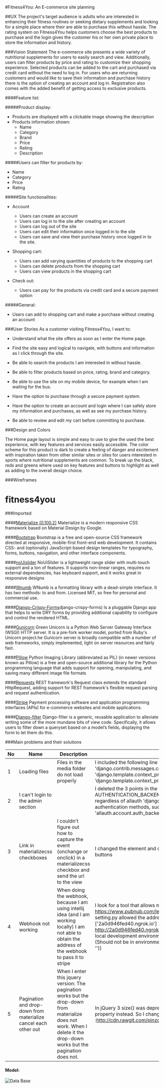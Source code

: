 #Fitness4You: An E-commerce site planning

##UX
The project's target audience is adults who are interested in enhancing their fitness routines or seeking dietary supplements and looking for a simple place where their are able to purchase this without hassle. The rating system on Fitness4You helps customers choose the best products to purchase and the login gives the customer his or her own private place to store the information and history.

###Vision Statement
The e-commerce site presents a wide variety of nutritional supplements for users to easily search and view. Additionally, users can filter products by price and rating to customize their shopping experience. Selected products can be added to the cart and purchased via credit card without the need to log in. For users who are returning customers and would like to save their information and purchase history there is the option of creating an account and log in. Registration also comes with the added benefit of getting access to exclusive products.

####Feature list:

#####Product display:
* Products are displayed with a clickable image showing the description
* Products information shown:
  * Name
  * Category
  * Brand
  * Price
  * Rating
  * Description

#####Users can filter for products by:
* Name
* Category
* Price
* Rating

#####Site functionalities:
* Account
  * Users can create an account
  * Users can log in to the site after creating an account
  * Users can log out of the site
  * Users can edit their information once logged in to the site
  * Users can save and view their purchase history once logged in to the site.
  
* Shopping cart:
  * Users can add varying quantities of products to the shopping cart
  * Users can delete products from the shopping cart
  * Users can view products in the shopping cart
  
* Check out:
  * Users can pay for the products via credit card and a secure payment option
  
#####General:
* Users can add to shopping cart and make a purchase without creating an account
  

###User Stories
As a customer visiting Fitness4You, I want to:
* Understand what the site offers as soon as I enter the Home page.

* Find the site easy and logical to navigate, with buttons and information as I click through the site.

* Be able to search the products I am interested in without hassle.

* Be able to filter products based on price, rating, brand and category.

* Be able to use the site on my mobile device, for example when I am waiting for the bus.

* Have the option to purchase through a secure payment system.

* Have the option to create an account and login where I can safely store my information and purchases, as well as see my purchase history.

* Be able to review and edit my cart before committing to purchase.

###Design and Colors

The Home page layout is simple and easy to use to give the used the best experience, with key features and services easily accessible. 
The color scheme for this product is dark to create a feeling of danger and excitement with inspiration taken from other similar sites or sites for users interested in sports where nutritional supplements are common. To break up the black, reds and greens where used on key features and buttons to highlight as well as adding to the overall design choice.

###Wireframes














# fitness4you

###Imported

####[Materialize (0.100.2)](http://archives.materializecss.com/0.100.2/)
Materialize is a modern responsive CSS framework based on Material Design by Google.

####[Bootstrap](https://getbootstrap.com/)
Bootstrap is a free and open-source CSS framework directed at responsive, mobile-first front-end web development. It contains CSS- and (optionally) JavaScript-based design templates for typography, forms, buttons, navigation, and other interface components.

####[noUislider](https://refreshless.com/nouislider/)
NoUiSlider is a lightweight range slider with multi-touch support and a ton of features. It supports non-linear ranges, requires no external dependencies, has keyboard support, and it works great in responsive designs

####[Wnumb](https://refreshless.com/wnumb/)
WNumb is a formatting library with a dead-simple interface. It has two methods: to and from. Licensed MIT, so free for personal and commercial use.

####[Django-Crispy-Forms](https://django-crispy-forms.readthedocs.io/en/latest/index.html)django-crispy-forms)
Is a pluggable Django app that helps to write DRY forms by providing additional capability to configure and control the rendered HTML.

####[Gunicorn](https://en.wikipedia.org/wiki/Gunicorn) 
Green Unicorn is a Python Web Server Gateway Interface (WSGI) HTTP server. It is a pre-fork worker model, ported from Ruby's Unicorn project.he Gunicorn server is broadly compatible with a number of web frameworks, simply implemented, light on server resources and fairly fast.

####[Pillow](https://en.wikipedia.org/wiki/Python_Imaging_Library)
Python Imaging Library (abbreviated as PIL) (in newer versions known as Pillow) is a free and open-source additional library for the Python programming language that adds support for opening, manipulating, and saving many different image file formats

####[Requests](https://www.django-rest-framework.org/api-guide/requests/)
REST framework's Request class extends the standard HttpRequest, adding support for REST framework's flexible request parsing and request authentication.

####[Stripe](https://stripe.com/es-se)
Payment processing software and application programming interfaces (APIs) for e-commerce websites and mobile applications.

####[Django-filter](https://django-filter.readthedocs.io/en/stable/)
Django-filter is a generic, reusable application to alleviate writing some of the more mundane bits of view code. Specifically, it allows users to filter down a queryset based on a model’s fields, displaying the form to let them do this.


###Main problems and their solutions

| No | Name                                                            | Description                                                                                                                                                                                                                                                           | Solutions                                                                                                                                                                                                                                                                                                                                                                                                                                                                                                                                                                                     |
|----|-----------------------------------------------------------------|-----------------------------------------------------------------------------------------------------------------------------------------------------------------------------------------------------------------------------------------------------------------------|-----------------------------------------------------------------------------------------------------------------------------------------------------------------------------------------------------------------------------------------------------------------------------------------------------------------------------------------------------------------------------------------------------------------------------------------------------------------------------------------------------------------------------------------------------------------------------------------------|
| 1  | Loading files                                                   | Files in the media folder do not load properly                                                                                                                                                                                                                        | I included the following line of code in the setting.py file   ...  ...  ...   ...  'django.contrib.messages.context_processors.messages',  'django.template.context_processors.media', ],  ‘django.template.context_processors.media’,  in your settings.py  ... ... ...                                                                                                                                                                                                                                                                                                                     |
| 2  | I can't login to the admin section                              |                                                                                                                                                                                                                                                                       | I deleted the 3 points in the following line of code       space             ... ... ... ... AUTHENTICATION_BACKENDS = [ # Needed to login by username in Django admin, regardless of   allauth  'django.contrib.auth.backends.ModelBackend', # `allauth` specific authentication methods, such as login by e-mail 'allauth.account.auth_backends.AuthenticationBackend', ... ... ... ]                                                                                                                                                                                                       |
| 3  | Link in materializecss checkboxes                               | I couldn't figure out how to capture the event (onchange or onclick) in a materializecss checkbox and send the url to the view                                                                                                                                        | I changed the element and decided to develop the filters with a collapsible and with radio buttons                                                                                                                                                                                                                                                                                                                                                                                                                                                                                            |
| 4  | Webhook not working                                             | When doing the webhook, because I am using intellij idea (and I am working locally) I am not able to obtain the address of the webhook to pass it to stripe                                                                                                           | I look for a tool that allows me to expose a my local development server to the Internet https://www.pubnub.com/learn/glossary/what-is-ngrok/ ngrok https://ngrok.com/  1. The setting.py allowed the address provided by Ngrok: ALLOWED_HOSTS = ['2a0d946fed40.ngrok.io'] 2. Copy the address in Stripe / Webhooks / Webhooks Data: http://2a0d946fed40.ngrok.io/checkout/wh/ 3. Write the Stripe WebHooks key for the local development environment: STRIPE_WH_SECRET = 'xxxxxxxxxxxxxxxxxxxxxxxxxxx'.  (Should not be in environment STRIPE_WH_SECRET = os.getenv('STRIPE_WH_SECRET', '')) |
| 5  | Pagination and drop-down from materialize cancel each other out | When I enter this jquery version: <script src="https://ajax.googleapis.com/ajax/libs/jquery/2.2.2/jquery.min.js"></script> The pagination works but the drop-down from materialize does not work.   When I delete it the drop-down works but the pagination does not. | In jQuery 3 size() was deprecated and completely removed The norm is to use length property instead. So I changed the function size to length in children.length from :http://cdn.rawgit.com/pinzon1992/materialize_table_pagination/f9a8478f/js/pagination.js                                                                                                                                                                                                                                                                                                                                |

#### Model:

![Data Base](https://github.com/ArloysMacias/fitness4you/blob/master/media/DataBaseDiagram/DataBase.png)

